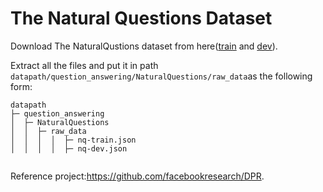# The Natural Questions Dataset

Download The NaturalQustions dataset from here([train](https://dl.fbaipublicfiles.com/dpr/data/retriever/biencoder-nq-train.json.gz)
and [dev](https://dl.fbaipublicfiles.com/dpr/data/retriever/biencoder-nq-dev.json.gz)).

Extract all the files and put it in path `datapath/question_answering/NaturalQuestions/raw_data`as
the following form:

 
```angular2html
datapath
├─ question_answering
│  ├─ NaturalQuestions
│  │  ├─ raw_data
│  │  │  │  ├─ nq-train.json
│  │  │  │  ├─ nq-dev.json
 
```

Reference project:https://github.com/facebookresearch/DPR.